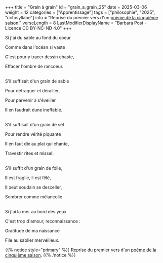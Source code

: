 +++
title = "Grain à grain"
id = "grain_a_grain_25"
date = 2025-03-06
weight = 12
categories = ["Apprentissage"]
tags = ["philosophie", "2025", "octosyllabe"]
info = "Reprise du premier vers d'un [poème de la cinquième saison](../5_cinquieme_saison/si_j_ai_du_sable)."
verseLength = 8
LastModifierDisplayName = "Barbara Post - Licence CC BY-NC-ND 4.0"
+++

Si j'ai du sable au fond du coeur

Comme dans l'océan si vaste

C'est pour y tracer dessin chaste,

Effacer l'ombre de rancoeur.

 \
S'il suffisait d'un grain de sable

Pour détraquer et dérailler,

Pour parvenir à s'éveiller

Il en faudrait dune ineffable.

 \
S'il suffisait d'un grain de sel

Pour rendre vérité piquante

Il en faut dix au plat qui chante,

Travestir rites et missel.

 \
S'il suffit d'un grain de folie,

Il est fragile, il est fêlé,

Il peut soudain se desceller,

Sombrer comme mélancolie.

 \
Si j'ai la mer au bord des yeux

C'est trop d'amour, reconnaissance :

Gratitude de ma naissance

File au sablier merveilleux.

{{% notice style="primary" %}}
Reprise du premier vers d'un [poème de la cinquième saison](../5_cinquieme_saison/si_j_ai_du_sable).
{{% /notice %}}
